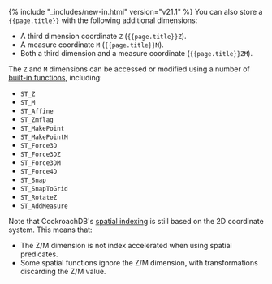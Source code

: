 {% include "_includes/new-in.html" version="v21.1" %} You can also store a `{{page.title}}` with the following additional dimensions:

- A third dimension coordinate `Z` (`{{page.title}}Z`).
- A measure coordinate `M` (`{{page.title}}M`).
- Both a third dimension and a measure coordinate (`{{page.title}}ZM`).

The `Z` and `M` dimensions can be accessed or modified using a number of [built-in functions](functions-and-operators.html#spatial-functions), including:

- `ST_Z`
- `ST_M`
- `ST_Affine`
- `ST_Zmflag`
- `ST_MakePoint`
- `ST_MakePointM`
- `ST_Force3D`
- `ST_Force3DZ`
- `ST_Force3DM`
- `ST_Force4D`
- `ST_Snap`
- `ST_SnapToGrid`
- `ST_RotateZ`
- `ST_AddMeasure`

Note that CockroachDB's [spatial indexing](spatial-indexes.html) is still based on the 2D coordinate system.  This means that:

- The Z/M dimension is not index accelerated when using spatial predicates.
- Some spatial functions ignore the Z/M dimension, with transformations discarding the Z/M value.
